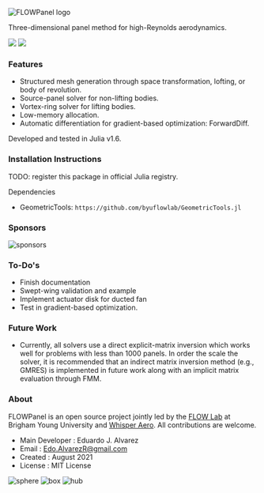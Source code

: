 ![FLOWPanel logo](http://edoalvar2.groups.et.byu.net/public/FLOWPanel/julianlogo-flowpanel06.png)

Three-dimensional panel method for high-Reynolds aerodynamics.

[![](https://img.shields.io/badge/code-open%20source-brightgreen.svg)](https://github.com/byuflowlab/FLOWPanel.jl)
[![](https://img.shields.io/badge/docs-stable-blue.svg)](http://flow.byu.edu/FLOWPanel.jl)


### Features
* Structured mesh generation through space transformation, lofting, or body of revolution.
* Source-panel solver for non-lifting bodies.
* Vortex-ring solver for lifting bodies.
* Low-memory allocation.
* Automatic differentiation for gradient-based optimization: ForwardDiff.

Developed and tested in Julia v1.6.

### Installation Instructions
TODO: register this package in official Julia registry.

Dependencies
  * GeometricTools: `https://github.com/byuflowlab/GeometricTools.jl`

### Sponsors

![sponsors](http://edoalvar2.groups.et.byu.net/public/FLOWPanel/sponsors00.png)

### To-Do's
* Finish documentation
* Swept-wing validation and example
* Implement actuator disk for ducted fan
* Test in gradient-based optimization.

### Future Work
* Currently, all solvers use a direct explicit-matrix inversion which works well for problems with less than 1000 panels. In order the scale the solver, it is recommended that an indirect matrix inversion method (e.g., GMRES) is implemented in future work along with an implicit matrix evaluation through FMM.

### About
FLOWPanel is an open source project jointly led by the [FLOW Lab](http://flow.byu.edu/) at Brigham Young University and [Whisper Aero](http://whisper.aero/).
All contributions are welcome.

  * Main Developer  : Eduardo J. Alvarez
  * Email           : Edo.AlvarezR@gmail.com
  * Created         : August 2021
  * License         : MIT License

![sphere](http://edoalvar2.groups.et.byu.net/public/FLOWPanel/light/sphere01_2.gif)
![box](http://edoalvar2.groups.et.byu.net/public/FLOWPanel/light/box01_2.gif)
![hub](http://edoalvar2.groups.et.byu.net/public/FLOWPanel/light/hub03_2.gif)
